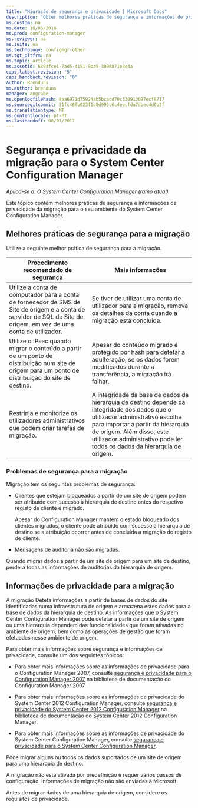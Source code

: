 ```yaml
---
title: "Migração de segurança e privacidade | Microsoft Docs"
description: "Obter melhores práticas de segurança e informações de privacidade da migração para o seu ambiente do System Center Configuration Manager."
ms.custom: na
ms.date: 10/06/2016
ms.prod: configuration-manager
ms.reviewer: na
ms.suite: na
ms.technology: configmgr-other
ms.tgt_pltfrm: na
ms.topic: article
ms.assetid: 6893fce1-7ad5-4151-9ba9-3096871e8e4a
caps.latest.revision: "5"
caps.handback.revision: "0"
author: Brenduns
ms.author: brenduns
manager: angrobe
ms.openlocfilehash: 8aa6971d75924ab5bcacd70c330913097ecf8717
ms.sourcegitcommit: 51fc48fb023f1e8d995c6c4eacfda7dbec4d0b2f
ms.translationtype: MT
ms.contentlocale: pt-PT
ms.lasthandoff: 08/07/2017
---
```

# <a name="security-and-privacy-for-migration-to-system-center-configuration-manager"></a>Segurança e privacidade da migração para o System Center Configuration Manager

*Aplica-se a: O System Center Configuration Manager (ramo atual)*

Este tópico contém melhores práticas de segurança e informações de privacidade da migração para o seu ambiente do System Center Configuration Manager.  

## <a name="security-best-practices-for-migration"></a>Melhores práticas de segurança para a migração  
 Utilize a seguinte melhor prática de segurança para a migração.  

|Procedimento recomendado de segurança|Mais informações|  
|----------------------------|----------------------|  
|Utilize a conta de computador para a conta de fornecedor de SMS de Site de origem e a conta de servidor de SQL de Site de origem, em vez de uma conta de utilizador.|Se tiver de utilizar uma conta de utilizador para a migração, remova os detalhes da conta quando a migração está concluída.|  
|Utilize o IPsec quando migrar o conteúdo a partir de um ponto de distribuição num site de origem para um ponto de distribuição do site de destino.|Apesar do conteúdo migrado é protegido por hash para detetar a adulteração, se os dados forem modificados durante a transferência, a migração irá falhar.|  
|Restrinja e monitorize os utilizadores administrativos que podem criar tarefas de migração.|A integridade da base de dados da hierarquia de destino depende da integridade dos dados que o utilizador administrativo escolhe para importar a partir da hierarquia de origem. Além disso, este utilizador administrativo pode ler todos os dados da hierarquia de origem.|  

### <a name="security-issues-for-migration"></a>Problemas de segurança para a migração  
Migração tem os seguintes problemas de segurança:  

-   Clientes que estejam bloqueados a partir de um site de origem podem ser atribuído com sucesso à hierarquia de destino antes do respetivo registo de cliente é migrado.  

     Apesar do Configuration Manager mantém o estado bloqueado dos clientes migrados, o cliente pode atribuído com sucesso à hierarquia de destino se a atribuição ocorrer antes de concluída a migração do registo de cliente.  

-   Mensagens de auditoria não são migradas.  

Quando migrar dados a partir de um site de origem para um site de destino, perderá todas as informações de auditorias da hierarquia de origem.  

## <a name="privacy-information-for-migration"></a>Informações de privacidade para a migração  
 A migração Deteta informações a partir de bases de dados do site identificadas numa infraestrutura de origem e armazena estes dados para a base de dados da hierarquia de destino. As informações que o System Center Configuration Manager pode detetar a partir de um site de origem ou uma hierarquia dependem das funcionalidades que foram ativadas no ambiente de origem, bem como as operações de gestão que foram efetuadas nesse ambiente de origem.  

 Para obter mais informações sobre segurança e informações de privacidade, consulte um dos seguintes tópicos:  

-   Para obter mais informações sobre as informações de privacidade para o Configuration Manager 2007, consulte [segurança e privacidade para o Configuration Manager 2007](http://go.microsoft.com/fwlink/p/?LinkId=216450) na biblioteca de documentação do Configuration Manager 2007.  

-   Para obter mais informações sobre as informações de privacidade do System Center 2012 Configuration Manager, consulte [segurança e privacidade do System Center 2012 Configuration Manager](https://technet.microsoft.com/library/gg682033.aspx) na biblioteca de documentação do System Center 2012 Configuration Manager.  

-   Para obter mais informações sobre as informações de privacidade do System Center Configuration Manager, consulte [segurança e privacidade para o System Center Configuration Manager](../../core/plan-design/security/security-and-privacy.md).  

Pode migrar alguns ou todos os dados suportados de um site de origem para uma hierarquia de destino.  

A migração não está ativada por predefinição e requer vários passos de configuração. Informações de migração não são enviadas à Microsoft.  

Antes de migrar dados de uma hierarquia de origem, considere os requisitos de privacidade.  
